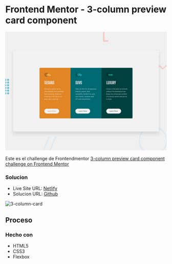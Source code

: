 # Frontend Mentor - 3-column preview card component

![Design preview for the 3-column preview card component coding challenge](./design/desktop-preview.jpg)

Este es el challenge de Frontendmentor [3-column preview card component challenge on Frontend Mentor](https://www.frontendmentor.io/challenges/3column-preview-card-component-pH92eAR2-)

### Solucion

- Live Site URL: [Netlify](https://hugoorlando-3column-card.netlify.app/)
- Solucion URL: [Github](https://github.com/hugoorlando/3-column-preview-card-component)

![3-column-card](https://github.com/hugoorlando/3-column-preview-card-component/blob/main/img_1.png)

## Proceso

### Hecho con

- HTML5
- CSS3
- Flexbox
